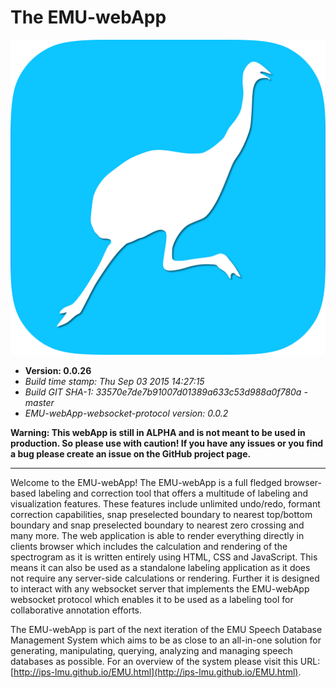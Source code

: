 # The EMU-webApp

<!---
author: Raphael Winkelmann
-->

![icon](assets/EMU-webAppIcon-roundCorners.svg)


- **Version: 0.0.26**
- *Build time stamp: Thu Sep 03 2015 14:27:15*
- *Build GIT SHA-1: 33570e7de7b91007d01389a633c53d988a0f780a - master*
- *EMU-webApp-websocket-protocol version: 0.0.2*


**Warning: This webApp is still in ALPHA and is not meant to be used in production. So please use with caution! If you 
have any issues or you find a bug please create an issue on the GitHub project page.**

--------------------- 

Welcome to the EMU-webApp! The EMU-webApp is a full fledged browser-based labeling and correction tool that offers a 
multitude of labeling and visualization features. These features include unlimited undo/redo, formant correction 
capabilities, snap preselected boundary to nearest top/bottom boundary and snap preselected boundary to nearest zero 
crossing and many more. The web application is able to render everything directly in clients browser which includes the 
calculation and rendering of the spectrogram as it is written entirely using HTML, CSS and JavaScript. This means it 
can also be used as a standalone labeling application as it does not require any server-side calculations or rendering. 
Further it is designed to interact with any websocket server that implements the EMU-webApp websocket protocol which 
enables it to be used as a labeling tool for collaborative annotation efforts.

The EMU-webApp is part of the next iteration of the EMU Speech Database Management System which aims to be as close to 
an all-in-one solution for generating, manipulating, querying, analyzing and managing speech databases as possible. For 
an overview of the system please visit this URL: [http://ips-lmu.github.io/EMU.html](http://ips-lmu.github.io/EMU.html).

